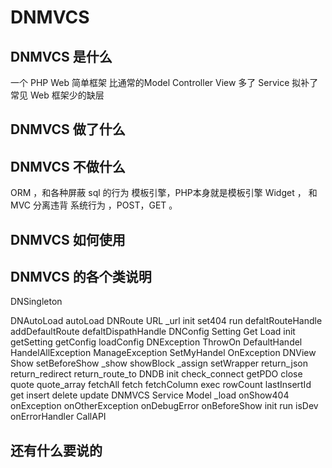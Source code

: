 # DNMVCS
## DNMVCS 是什么
一个 PHP Web 简单框架 比通常的Model Controller View 多了 Service
拟补了 常见 Web 框架少的缺层 
## DNMVCS 做了什么

## DNMVCS 不做什么
ORM ，和各种屏蔽 sql 的行为
模板引擎，PHP本身就是模板引擎
Widget ， 和 MVC 分离违背
系统行为 ，POST，GET 。


## DNMVCS 如何使用

## DNMVCS 的各个类说明
DNSingleton


DNAutoLoad
autoLoad
DNRoute
URL
_url
init
set404
run
defaltRouteHandle
addDefaultRoute
defaltDispathHandle
DNConfig
Setting
Get
Load
init
getSetting
getConfig
loadConfig
DNException
ThrowOn
DefaultHandel
HandelAllException
ManageException
SetMyHandel
OnException
DNView
Show
setBeforeShow
_show
showBlock
_assign
setWrapper
return_json
return_redirect
return_route_to
DNDB
init
check_connect
getPDO
close
quote
quote_array
fetchAll
fetch
fetchColumn
exec
rowCount
lastInsertId
get
insert
delete
update
DNMVCS
Service
Model
_load
onShow404
onException
onOtherException
onDebugError
onBeforeShow
init
run
isDev
onErrorHandler
CallAPI

## 还有什么要说的
